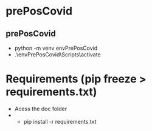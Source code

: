 # prePosCovid

## prePosCovid
- python -m venv envPrePosCovid
- .\envPrePosCovid\Scripts\activate

# Requirements (pip freeze > requirements.txt)
- Acess the doc folder
- - pip install -r requirements.txt